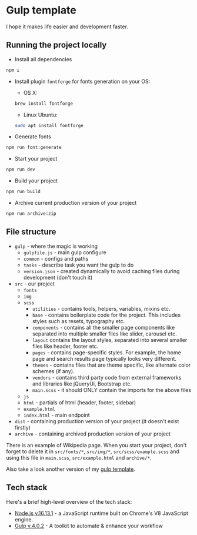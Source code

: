 # Gulp template

I hope it makes life easier and development faster.

## Running the project locally

- Install all dependencies

```bash
npm i
```

- Install plugin `fontforge` for fonts generation on your OS:
  - OS X:

  ```bash
  brew install fontforge
  ```

  - Linux Ubuntu:

  ```bash
  sudo apt install fontforge
  ```

- Generate fonts

```bash
npm run font:generate
```  

- Start your project
  
```bash
npm run dev
```

- Build your project
  
```bash
npm run build
```

- Archive current production version of your project
  
```bash
npm run archive:zip
```

## File structure

- `gulp` - where the magic is working
  - `gulpfile.js` - main gulp configure
  - `common` - configs and paths
  - `tasks` - describe task you want the gulp to do
  - `version.json` - created dynamically to avoid caching files during development (don't touch it)
- `src` - our project
  - `fonts`
  - `img`
  - `scss`
    - `utilities` - contains tools, helpers, variables, mixins etc.
    - `base` - contains boilerplate code for the project. This includes styles such as resets, typography etc.
    - `components` - contains all the smaller page components like separated into multiple smaller files like slider, carousel etc.
    - `layout` contains the layout styles, separated into several smaller files like header, footer etc.
    - `pages` - contains page-specific styles. For example, the home page and search results page typically looks very different.
    - `themes` - contains files that are theme specific, like alternate color schemes (if any).
    - `vendors` - contains third party code from external frameworks and libraries like jQueryUi, Bootstrap etc.
    - `main.scss` - it should ONLY contain the imports for the above files  
  - `js`
  - `html` - partials of html (header, footer, sidebar)
  - `example.html`
  - `index.html` - main endpoint
- `dist` - containing production version of your project (it doesn't exist firstly)
- `archive` - containing archived production version of your project

There is an example of Wikipedia page. When you start your project, don't forget to delete it in `src/fonts/*`, `src/img/*`, `src/scss/example.scss` and using this file in `main.scss`, `src/example.html` and `archive/*`.

Also take a look another version of my [gulp template](https://github.com/themse/gulp-starter).

## Tech stack

Here's a brief high-level overview of the tech stack:

- [Node.js v.16.13.1](https://nodejs.org/) - a JavaScript runtime built on Chrome's V8 JavaScript engine.
- [Gulp v.4.0.2](https://gulpjs.com/) - A toolkit to automate & enhance your workflow
